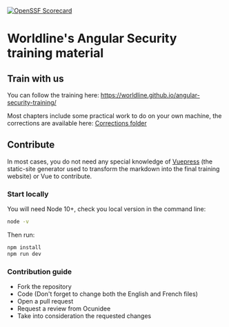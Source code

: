 [![OpenSSF Scorecard](https://api.securityscorecards.dev/projects/github.com/{mehditalib}/{angular-security-training}/badge)](https://api.securityscorecards.dev/projects/github.com/{mehditalib}/{angular-security-training})



# Worldline's Angular Security training material

## Train with us
You can follow the training here: https://worldline.github.io/angular-security-training/

Most chapters include some practical work to do on your own machine, the corrections are available here: [Corrections folder](https://github.com/worldline/angular-security-training/tree/main/corrections)

## Contribute

In most cases, you do not need any special knowledge of [Vuepress](https://vuepress.vuejs.org/) (the static-site generator used to transform the markdown into the final training website) or Vue to contribute.

### Start locally

You will need Node 10+, check you local version in the command line:
```sh
node -v
```

Then run:

```sh
npm install
npm run dev
```

### Contribution guide

- Fork the repository
- Code (Don't forget to change both the English and French files)
- Open a pull request
- Request a review from Ocunidee
- Take into consideration the requested changes
